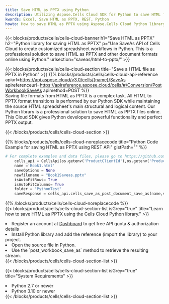 ```yaml
---
title: Save HTML as PPTX using Python 
description: Utilizing Aspose.Cells Cloud SDK for Python to save HTML format file as PPTX format file. 
kwords: Excel, Save HTML as PPTX, REST, Python
howto: How to save HTML as PPTX using Aspose.Cells Cloud Python library.
---
```



{{< blocks/products/cells/cells-cloud-banner h1="Save HTML as PPTX" h2="Python library for saving HTML as PPTX" p="Use SaveAs API of Cells Cloud to create customized spreadsheet workflows in Python. This is a professional solution to save HTML as PPTX and other document formats online using Python." urlsection="saveas/html-to-pptx/" >}}

{{< blocks/products/cells/cells-cloud-section  title="Save a HTML file as PPTX in Python" >}}
{{% blocks/products/cells/cells-cloud-api-reference  apiurl=https://api.aspose.cloud/v3.0/cells/{name}/SaveAs  apireferenceurl=https://apireference.aspose.cloud/cells/#/Conversion/PostWorkbookSaveAs  apimethod=POST %}}
<br/>
Saving file formats from HTML as PPTX is a complex task. All HTML to PPTX format transitions is performed by our Python SDK while maintaining the source HTML spreadsheet's main structural and logical content. Our Python library is a professional solution to save HTML as PPTX files online. This Cloud SDK gives Python developers powerful functionality and perfect PPTX output.

{{< /blocks/products/cells/cells-cloud-section >}}

{{% blocks/products/cells/cells-cloud-noreplacecode title="Python Code Example for saving HTML as PPTX using REST API" gistPath="" %}}
  
```python
# For complete examples and data files, please go to https://github.com/aspose-cells-cloud/aspose-cells-cloud-python/
    cells_api = CellsApi(os.getenv('ProductClientId'),os.getenv('ProductClientSecret'))
    name ='Book1.html'    
    saveOptions = None
    newfilename = "Book1Saveas.pptx"
    isAutoFitRows= True
    isAutoFitColumns= True
    folder = "PythonTest"
    saveResponse = cells_api.cells_save_as_post_document_save_as(name,save_options=saveOptions, newfilename=(folder +'/' + newfilename),folder=folder)
```
  
{{% /blocks/products/cells/cells-cloud-noreplacecode  %}}
<br/>
{{< blocks/products/cells/cells-cloud-section-list isGrey="true"  title="Learn how to save HTML as PPTX using the Cells Cloud Python library." >}}
<li>Register an account at <a href="https://dashboard.aspose.cloud/">Dashboard</a> to get free API quota & authorization details</li>
<li>Install Python library and add the reference (import the library) to your project.</li>
<li>Open the source file in Python.</li>
<li>Use the `post_workbook_save_as` method to retrieve the resulting stream.</li>
{{< /blocks/products/cells/cells-cloud-section-list >}}

{{< blocks/products/cells/cells-cloud-section-list isGrey="true"  title="System Requirements" >}}
<li>Python 2.7 or newer</li>
<li>Python 3.10 or newer</li>
{{< /blocks/products/cells/cells-cloud-section-list >}}
